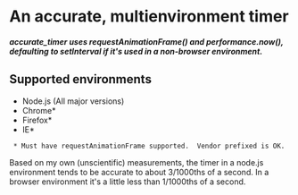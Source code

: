 # An accurate, multienvironment timer
##### accurate_timer uses requestAnimationFrame() and performance.now(), defaulting to setInterval if it's used in a non-browser environment.

## Supported environments
* Node.js (All major versions)
* Chrome*
* Firefox*
* IE*

```no-highlight
 * Must have requestAnimationFrame supported.  Vendor prefixed is OK.
```

Based on my own (unscientific) measurements, the timer in a node.js environment tends to be accurate to about 3/1000ths of a second.  In a browser environment it's a little less than 1/1000ths of a second.
